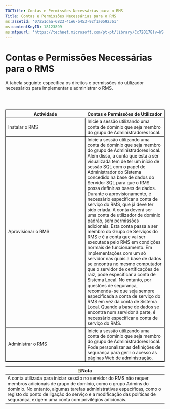 ```yaml
---
TOCTitle: Contas e Permissões Necessárias para o RMS
Title: Contas e Permissões Necessárias para o RMS
ms:assetid: '07a51daa-6823-41e6-b453-92f1a0592361'
ms:contentKeyID: 18123899
ms:mtpsurl: 'https://technet.microsoft.com/pt-pt/library/Cc720178(v=WS.10)'
---
```


Contas e Permissões Necessárias para o RMS
==========================================

A tabela seguinte especifica os direitos e permissões do utilizador necessários para implementar e administrar o RMS.

###  

 
<table style="border:1px solid black;">
<colgroup>
<col width="50%" />
<col width="50%" />
</colgroup>
<thead>
<tr class="header">
<th>Actividade</th>
<th>Contas e Permissões de Utilizador</th>
</tr>
</thead>
<tbody>
<tr class="odd">
<td style="border:1px solid black;">Instalar o RMS</td>
<td style="border:1px solid black;">Inicie a sessão utilizando uma conta de domínio que seja membro do grupo de Administradores local.</td>
</tr>
<tr class="even">
<td style="border:1px solid black;">Aprovisionar o RMS</td>
<td style="border:1px solid black;">Inicie a sessão utilizando uma conta de domínio que seja membro do grupo de Administradores local. Além disso, a conta que está a ser visualizada tem de ter um início de sessão SQL com o papel de Administrador do Sistema concedido na base de dados do Servidor SQL para que o RMS possa definir as bases de dados.
Durante o aprovisionamento, é necessário especificar a conta de serviço do RMS, que já deve ter sido criada. A conta deverá ser uma conta de utilizador de domínio padrão, sem permissões adicionais. Esta conta passa a ser membro do Grupo de Serviços do RMS e é a conta que vai ser executada pelo RMS em condições normais de funcionamento.
Em implementações com um só servidor nas quais a base de dados se encontra no mesmo computador que o servidor de certificações de raiz, pode especificar a conta de Sistema Local. No entanto, por questões de segurança, recomenda-se que seja sempre especificada a conta de serviço do RMS em vez da conta de Sistema Local. Quando a base de dados se encontra num servidor à parte, é necessário especificar a conta de serviço do RMS.</td>
</tr>
<tr class="odd">
<td style="border:1px solid black;">Administrar o RMS</td>
<td style="border:1px solid black;">Inicie a sessão utilizando uma conta de domínio que seja membro do grupo de Administradores local. Pode personalizar as definições de segurança para gerir o acesso às páginas Web de administração.</td>
</tr>
</tbody>
</table>
  
| ![](/security-updates/images/Cc720178.note(WS.10).gif)Nota                                                                                                                                                                                                                                                                       |  
|---------------------------------------------------------------------------------------------------------------------------------------------------------------------------------------------------------------------------------------------------------------------------------------------------------------------------------------------|  
| A conta utilizada para iniciar sessão no servidor do RMS não requer membros adicionais de grupo de domínio, como o grupo Admins do domínio. No entanto, algumas tarefas administrativas específicas, como o registo do ponto de ligação do serviço e a modificação das políticas de segurança, exigem uma conta com privilégios adicionais. |

